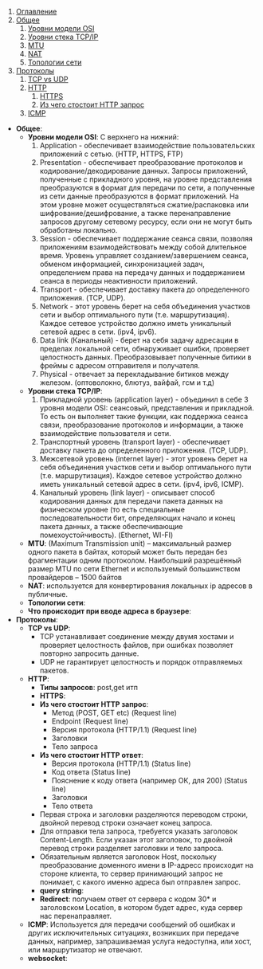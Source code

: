 1. [Оглавление](README.md)
1. [Общее](#1)
    1. [Уровни модели OSI](#1.1)
    1. [Уровни стека TCP/IP](#1.2)
    1. [MTU](#1.3)
    1. [NAT](#1.4)
    1. [Топологии сети](#1.5)
1. [Протоколы](#2)
    1. [TCP vs UDP](#2.1)
    1. [HTTP](#2.2)
        1. [HTTPS](#2.2.1)
        1. [Из чего стостоит HTTP запрос](#2.2.2)
    1. [ICMP](#2.3)


* **Общее**: <a name="1"></a>
    * **Уровни модели OSI**: <a name="1.1"></a> С верхнего на нижний:
        1. Application - обеспечивает взаимодействие пользовательских приложений с сетью. (HTTP, HTTPS, FTP)
        1. Presentation - обеспечивает преобразование протоколов и кодирование/декодирование данных. Запросы приложений, полученные с прикладного уровня, на уровне представления преобразуются в формат для передачи по сети, а полученные из сети данные преобразуются в формат приложений. На этом уровне может осуществляться сжатие/распаковка или шифрование/дешифрование, а также перенаправление запросов другому сетевому ресурсу, если они не могут быть обработаны локально.
        1. Session - обеспечивает поддержание сеанса связи, позволяя приложениям взаимодействовать между собой длительное время. Уровень управляет созданием/завершением сеанса, обменом информацией, синхронизацией задач, определением права на передачу данных и поддержанием сеанса в периоды неактивности приложений.
        1. Transport - обеспечивает доставку пакета до определенного приложения. (TCP, UDP).
        1. Network - этот уровень берет на себя объединения участков сети и выбор оптимального пути (т.е. маршрутизация). Каждое сетевое устройство должно иметь уникальный сетевой адрес в сети. (ipv4, ipv6).
        1. Data link (Канальный) - берет на себя задачу адресации в пределах локальной сети, обнаруживает ошибки, проверяет целостность данных. Преобразовывает полученные битики в фреймы с адресом отправителя и получателя.
        1. Physical - отвечает за перекладывание битиков между железом. (оптоволокно, блютуз, вайфай, гсм и т.д)
    * **Уровни стека TCP/IP**: <a name="1.2"></a> 
        1. Прикладной уровень (application layer) - объединил в себе 3 уровня модели OSI: сеансовый, представления и прикладной. То есть он выполняет такие функции, как поддержка сеанса связи, преобразование протоколов и информации, а также взаимодействие пользователя и сети.
        1. Транспортный уровень (transport layer) - обеспечивает доставку пакета до определенного приложения. (TCP, UDP).
        1. Межсетевой уровень (internet layer) - этот уровень берет на себя объединения участков сети и выбор оптимального пути (т.е. маршрутизация). Каждое сетевое устройство должно иметь уникальный сетевой адрес в сети. (ipv4, ipv6, ICMP).
        1. Канальный уровень (link layer) - описывает способ кодирования данных для передачи пакета данных на физическом уровне (то есть специальные последовательности бит, определяющих начало и конец пакета данных, а также обеспечивающие помехоустойчивость). (Ethernet, WI-FI)
    * **MTU**: <a name="1.3"></a> (Maximum Transmission unit) – максимальный размер одного пакета в байтах, который может быть передан без фрагментации одним протоколом. Наибольший разрешённый размер MTU по сети Ethernet и используемый большинством провайдеров – 1500 байтов
    * **NAT**: <a name="1.4"></a> используется для конвертирования локальных ip адресов в публичные.
    * **Топологии сети**: <a name="1.5"></a>
    * **Что происходит при вводе адреса в браузере**: <a name="1.5"></a>
* **Протоколы**: <a name="2"></a>
    * **TCP vs UDP**: <a name="2.1"></a>
        * TCP устанавливает соединение между двумя хостами и проверяет целостность файлов, при ошибках позволяет повторно запросить данные.
        * UDP не гарантирует целостность и порядок отправляемых пакетов.
    * **HTTP**: <a name="2.2"></a> 
        * **Типы запросов**: <a name="2.2.1"></a> post,get итп
        * **HTTPS**: <a name="2.2.2"></a>
        * **Из чего стостоит HTTP запрос**: <a name="2.2.3"></a>
            * Метод (POST, GET etc) (Request line)
            * Endpoint (Request line)
            * Версия протокола (HTTP/1.1) (Request line)
            * Заголовки 
            * Тело запроса 
        * **Из чего стостоит HTTP ответ**: <a name="2.2.4"></a>
            * Версия протокола (HTTP/1.1) (Status line)
            * Код ответа (Status line)
            * Пояснение к коду ответа (например ОК, для 200) (Status line)
            * Заголовки 
            * Тело ответа 
        * Первая строка и заголовки разделяются переводом строки, двойной перевод строки означает конец запроса.
        * Для отправки тела запроса, требуется указать заголовок Content-Length. Если указан этот заголовок, то двойной перевод строки разделяет заголовки и тело запроса.
        * Обязательным является заголовок Host, поскольку преобразование доменного имени в IP-адресс происходит на стороне клиента, то сервер принимающий запрос не понимает, с какого именно адреса был отправлен запрос.
        * **query string**: <a name="2.2.5"></a>
        * **Redirect**: <a name="2.2.6"></a> получаем ответ от сервера с кодом 30* и заголовском Location, в котором будет адрес, куда сервер нас перенаправляет.
    * **ICMP**: <a name="2.3"></a> Используется для передачи сообщений об ошибках и других исключительных ситуациях, возникших при передаче данных, например, запрашиваемая услуга недоступна, или хост, или маршрутизатор не отвечают.
    * **websocket**: <a name="2.4"></a>